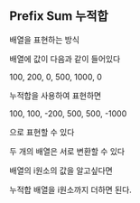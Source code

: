## Prefix Sum 누적합



배열을 표현하는 방식



배열에 값이 다음과 같이 들어있다

100, 200, 0, 500, 1000, 0



누적합을 사용하여 표현하면

100, 100, -200, 500, 500, -1000

으로 표현할 수 있다



두 개의 배열은 서로 변환할 수 있다



배열의 i원소의 값을 알고싶다면

누적합 배열을 i원소까지 더하면 된다.